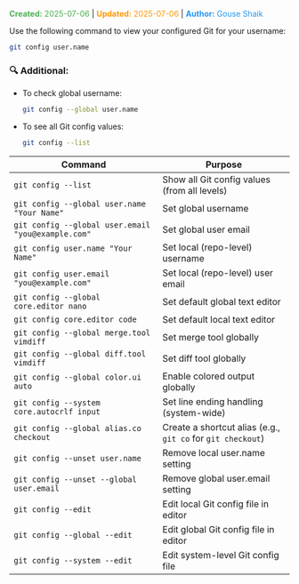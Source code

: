 <span style="color:#4caf50;"><b>Created:</b> 2025-07-06</span> | <span style="color:#ff9800;"><b>Updated:</b> 2025-07-06</span> | <span style="color:#2196f3;"><b>Author:</b> Gouse Shaik</span>

Use the following command to view your configured Git for your username:
```bash
git config user.name
```
### 🔍 Additional:
- To check global username:
    ```bash
    git config --global user.name
    ```
- To see all Git config values:
    ```bash
    git config --list
    ```

| **Command**                                        | **Purpose**                                                 |
| -------------------------------------------------- | ----------------------------------------------------------- |
| `git config --list`                                | Show all Git config values (from all levels)                |
| `git config --global user.name "Your Name"`        | Set global username                                         |
| `git config --global user.email "you@example.com"` | Set global user email                                       |
| `git config user.name "Your Name"`                 | Set local (repo-level) username                             |
| `git config user.email "you@example.com"`          | Set local (repo-level) user email                           |
| `git config --global core.editor nano`             | Set default global text editor                              |
| `git config core.editor code`                      | Set default local text editor                               |
| `git config --global merge.tool vimdiff`           | Set merge tool globally                                     |
| `git config --global diff.tool vimdiff`            | Set diff tool globally                                      |
| `git config --global color.ui auto`                | Enable colored output globally                              |
| `git config --system core.autocrlf input`          | Set line ending handling (system-wide)                      |
| `git config --global alias.co checkout`            | Create a shortcut alias (e.g., `git co` for `git checkout`) |
| `git config --unset user.name`                     | Remove local user.name setting                              |
| `git config --unset --global user.email`           | Remove global user.email setting                            |
| `git config --edit`                                | Edit local Git config file in editor                        |
| `git config --global --edit`                       | Edit global Git config file in editor                       |
| `git config --system --edit`                       | Edit system-level Git config file                           |


